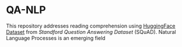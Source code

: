 # QA-NLP

This repository addresses reading comprehension using [HuggingFace Dataset](https://huggingface.co) from *Standford Question Answering Dataset* (SQuAD).
Natural Language Processes is an emerging field

